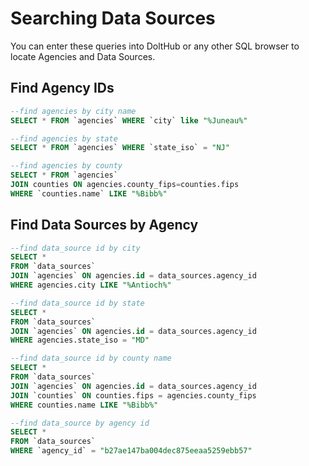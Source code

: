 # Searching Data Sources

You can enter these queries into DoltHub or any other SQL browser to locate Agencies and Data Sources.&#x20;

## Find Agency IDs

```sql
--find agencies by city name
SELECT * FROM `agencies` WHERE `city` like "%Juneau%"

--find agencies by state
SELECT * FROM `agencies` WHERE `state_iso` = "NJ"

--find agencies by county
SELECT * FROM `agencies`
JOIN counties ON agencies.county_fips=counties.fips
WHERE `counties.name` LIKE "%Bibb%"
```

## Find Data Sources by Agency

```sql
--find data_source id by city
SELECT *
FROM `data_sources` 
JOIN `agencies` ON agencies.id = data_sources.agency_id
WHERE agencies.city LIKE "%Antioch%"

--find data_source id by state
SELECT *
FROM `data_sources` 
JOIN `agencies` ON agencies.id = data_sources.agency_id
WHERE agencies.state_iso = "MD"

--find data_source id by county name
SELECT *
FROM `data_sources`
JOIN `agencies` ON agencies.id = data_sources.agency_id
JOIN `counties` ON counties.fips = agencies.county_fips
WHERE counties.name LIKE "%Bibb%"

--find data_source by agency id
SELECT *
FROM `data_sources`
WHERE `agency_id` = "b27ae147ba004dec875eeaa5259ebb57"
```

